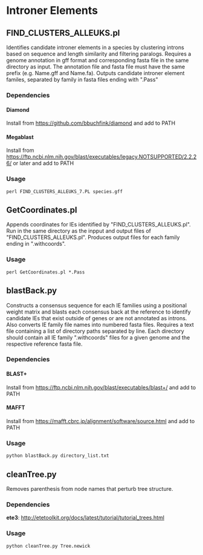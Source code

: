 # Introner Elements

## FIND_CLUSTERS_ALLEUKS.pl

Identifies candidate introner elements in a species by clustering introns based on sequence and length similarity and filtering paralogs. Requires a genome annotation in gff format and corresponding fasta file in the same directory as input. The annotation file and fasta file must have the same prefix (e.g. Name.gff and Name.fa). Outputs candidate introner element familes, separated by family in fasta files ending with ".Pass"

### Dependencies

#### Diamond
Install from https://github.com/bbuchfink/diamond and add to PATH

#### Megablast
Install from https://ftp.ncbi.nlm.nih.gov/blast/executables/legacy.NOTSUPPORTED/2.2.26/ or later and add to PATH


### Usage

```
perl FIND_CLUSTERS_ALLEUKS_7.PL species.gff
```

## GetCoordinates.pl
Appends coordinates for IEs identified by "FIND_CLUSTERS_ALLEUKS.pl". Run in the same directory as the inpput and output files of "FIND_CLUSTERS_ALLEUKS.pl". Produces output files for each family ending in ".withcoords".

### Usage

```
perl GetCoordinates.pl *.Pass
```

## blastBack.py
Constructs a consensus sequence for each IE families using a positional weight matrix and blasts each consensus back at the reference to identify candidate IEs that exist outside of genes or are not annotated as introns. Also converts IE family file names into numbered fasta files. Requires a text file containing a list of directory paths separated by line. Each directory should contain all IE family ".withcoords" files for a given genome and the respective reference fasta file.

### Dependencies

#### BLAST+
Install from https://ftp.ncbi.nlm.nih.gov/blast/executables/blast+/ and add to PATH

#### MAFFT
Install from https://mafft.cbrc.jp/alignment/software/source.html and add to PATH

### Usage

```
python blastBack.py directory_list.txt
```


## cleanTree.py
Removes parenthesis from node names that perturb tree structure.

### Dependencies

**ete3**: http://etetoolkit.org/docs/latest/tutorial/tutorial_trees.html

### Usage
```
python cleanTree.py Tree.newick
```
